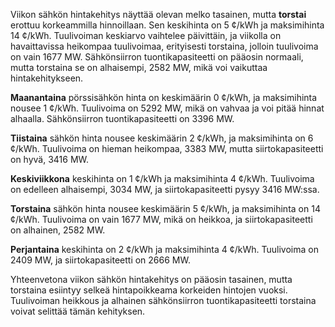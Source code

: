 Viikon sähkön hintakehitys näyttää olevan melko tasainen, mutta **torstai** erottuu korkeammilla hinnoillaan. Sen keskihinta on 5 ¢/kWh ja maksimihinta 14 ¢/kWh. Tuulivoiman keskiarvo vaihtelee päivittäin, ja viikolla on havaittavissa heikompaa tuulivoimaa, erityisesti torstaina, jolloin tuulivoima on vain 1677 MW. Sähkönsiirron tuontikapasiteetti on pääosin normaali, mutta torstaina se on alhaisempi, 2582 MW, mikä voi vaikuttaa hintakehitykseen.

**Maanantaina** pörssisähkön hinta on keskimäärin 0 ¢/kWh, ja maksimihinta nousee 1 ¢/kWh. Tuulivoima on 5292 MW, mikä on vahvaa ja voi pitää hinnat alhaalla. Sähkönsiirron tuontikapasiteetti on 3396 MW.

**Tiistaina** sähkön hinta nousee keskimäärin 2 ¢/kWh, ja maksimihinta on 6 ¢/kWh. Tuulivoima on hieman heikompaa, 3383 MW, mutta siirtokapasiteetti on hyvä, 3416 MW.

**Keskiviikkona** keskihinta on 1 ¢/kWh ja maksimihinta 4 ¢/kWh. Tuulivoima on edelleen alhaisempi, 3034 MW, ja siirtokapasiteetti pysyy 3416 MW:ssa.

**Torstaina** sähkön hinta nousee keskimäärin 5 ¢/kWh, ja maksimihinta on 14 ¢/kWh. Tuulivoima on vain 1677 MW, mikä on heikkoa, ja siirtokapasiteetti on alhainen, 2582 MW.

**Perjantaina** keskihinta on 2 ¢/kWh ja maksimihinta 4 ¢/kWh. Tuulivoima on 2409 MW, ja siirtokapasiteetti on 2666 MW.

Yhteenvetona viikon sähkön hintakehitys on pääosin tasainen, mutta torstaina esiintyy selkeä hintapoikkeama korkeiden hintojen vuoksi. Tuulivoiman heikkous ja alhainen sähkönsiirron tuontikapasiteetti torstaina voivat selittää tämän kehityksen.